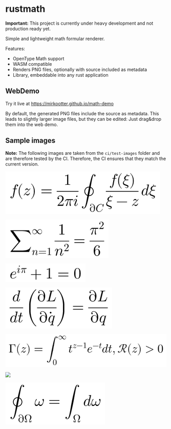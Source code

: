 # rustmath
**Important:** This project is currently under heavy development and not production ready yet.

Simple and lightweight math formular renderer.

Features:
* OpenType Math support
* WASM compatible
* Renders PNG files, optionally with source included as metadata
* Library, embeddable into any rust application

## WebDemo
Try it live at https://mirkootter.github.io/math-demo

By default, the generated PNG files include the source as metadata. This leads to slightly larger
image files, but they can be edited: Just drag&drop them into the web demo.

## Sample images
**Note:** The following images are taken from the `ci/test-images` folder and are therefore tested
by the CI. Therefore, the CI ensures that they match the current version.

![](ci/test-images/cauchy.png)

![](ci/test-images/basel.png)

![](ci/test-images/euler.png)

![](ci/test-images/euler-lagrange.png)

![](ci/test-images/gamma.png)

![](ci/test-images/minimal-surface.png)

![](ci/test-images/stokes.png)